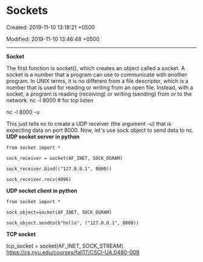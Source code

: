 # Sockets

Created: 2019-11-10 13:18:21 +0500

Modified: 2019-11-10 13:46:48 +0500

---

**Socket**

The first function is socket(), which creates an object called a socket. A socket is a number that a program can use to communicate with another program. In UNIX terms, it is no different from a file descriptor, which is a number that is used for reading or writing from an open file. Instead, with a socket, a program is reading (receiving) or writing (sending) from or to the network.
nc -l 8000 # for tcp listen

nc -l 8000 -u

This just tells nc to create a UDP receiver (the argument -u) that is expecting data on port 8000. Now, let's use sock object to send data to nc.
**UDP socket server in python**

```
from socket import *

sock_receiver = socket(AF_INET, SOCK_DGRAM)

sock_receiver.bind(("127.0.0.1", 8000))

sock_receiver.recv(4096)
```

**UDP socket client in python**
```
from socket import *

sock_object=socket(AF_INET, SOCK_DGRAM)

sock_object.sendto(b"hello", ("127.0.0.1", 8000))
```

**TCP socket**

tcp_socket = socket(AF_INET, SOCK_STREAM)
<https://cs.nyu.edu/courses/fall17/CSCI-UA.0480-009>
